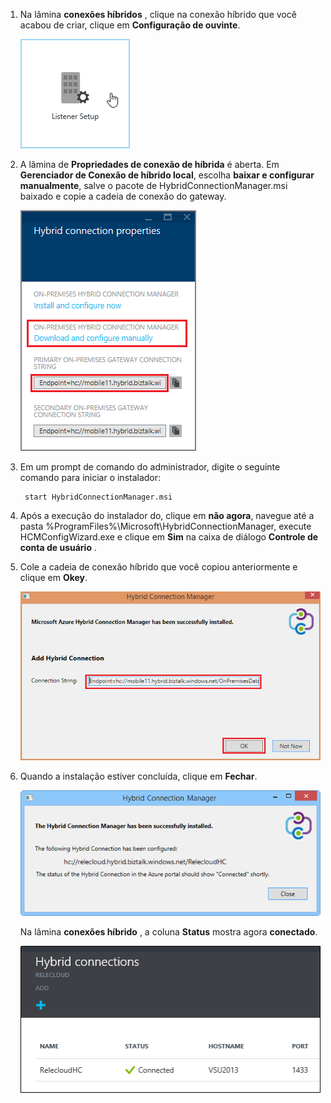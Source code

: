 
1. Na lâmina **conexões híbridos** , clique na conexão híbrido que você acabou de criar, clique em **Configuração de ouvinte**.
    
    ![Clique em configuração de ouvinte](./media/app-service-hybrid-connections-manager-install/D04ClickListenerSetup.png)
    
4. A lâmina de **Propriedades de conexão de híbrida** é aberta. Em **Gerenciador de Conexão de híbrido local**, escolha **baixar e configurar manualmente**, salve o pacote de HybridConnectionManager.msi baixado e copie a cadeia de conexão do gateway.
    
    ![Clique aqui para instalar](./media/app-service-hybrid-connections-manager-install/D05ClickToInstallHCM.png)
    
5. Em um prompt de comando do administrador, digite o seguinte comando para iniciar o instalador:

        start HybridConnectionManager.msi
 
7. Após a execução do instalador do, clique em **não agora**, navegue até a pasta %ProgramFiles%\Microsoft\HybridConnectionManager, execute HCMConfigWizard.exe e clique em **Sim** na caixa de diálogo **Controle de conta de usuário** .
        
7. Cole a cadeia de conexão híbrido que você copiou anteriormente e clique em **Okey**. 
    
    ![Instalando](./media/app-service-hybrid-connections-manager-install/D08aHCMInstallManual.png)
    
8. Quando a instalação estiver concluída, clique em **Fechar**.
    
    ![Clique em Fechar](./media/app-service-hybrid-connections-manager-install/D09HCMInstallComplete.png)
    
    Na lâmina **conexões híbrido** , a coluna **Status** mostra agora **conectado**. 
    
    ![Status conectado](./media/app-service-hybrid-connections-manager-install/D10HCStatusConnected.png)